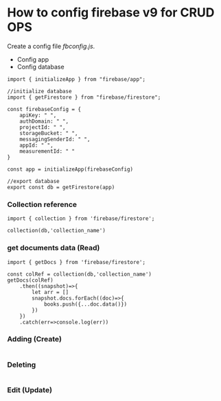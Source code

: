 # How to config firebase v9 for CRUD OPS

Create a config file *fbconfig.js*.
* Config app
* Config database

```
import { initializeApp } from "firebase/app";

//initialize database
import { getFirestore } from "firebase/firestore";
        
const firebaseConfig = {
    apiKey: " ",
    authDomain: " ",
    projectId: " ",
    storageBucket: " ",
    messagingSenderId: " ",
    appId: " ",
    measurementId: " "
}

const app = initializeApp(firebaseConfig)

//export database
export const db = getFirestore(app)
```

### Collection reference
```
import { collection } from 'firebase/firestore';

collection(db,'collection_name')
```
### get documents data (Read)
```
import { getDocs } from 'firebase/firestore';

const colRef = collection(db,'collection_name')
getDocs(colRef)
    .then((snapshot)=>{
        let arr = []
        snapshot.docs.forEach((doc)=>{
            books.push({...doc.data()})
        })
    })
    .catch(err=>console.log(err))
```

### Adding (Create)
```

```
### Deleting 
```

```
### Edit (Update)
```

```
